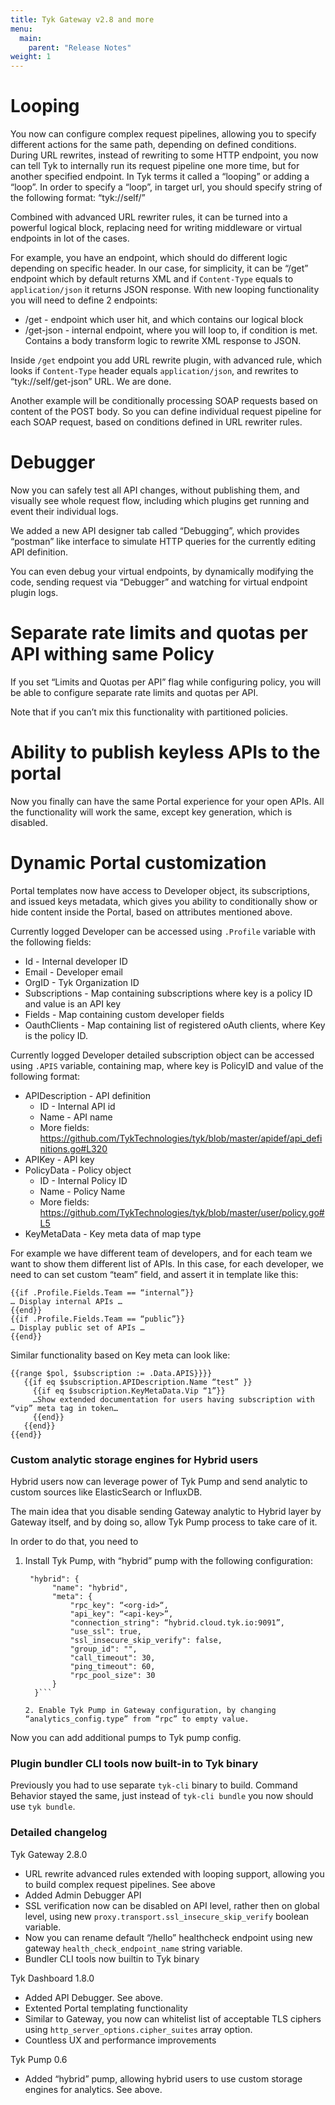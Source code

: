 ```yaml
---
title: Tyk Gateway v2.8 and more
menu:
  main:
    parent: "Release Notes"
weight: 1
---
```


# Looping

You now can configure complex request pipelines, allowing you to specify different actions for the same path, depending on defined conditions. During URL rewrites, instead of rewriting to some HTTP endpoint, you now can tell Tyk to internally run its request pipeline one more time, but for another specified endpoint. In Tyk terms it called a “looping” or adding a “loop”.  In order to specify a “loop”, in target url, you should specify string of the following format: “tyk://self/<path>”

Combined with advanced URL rewriter rules, it can be turned into a powerful logical block, replacing need for writing middleware or virtual endpoints in lot of the cases.

For example, you have an endpoint, which should do different logic depending on specific header. In our case, for simplicity, it can be “/get” endpoint which by default returns XML and if `Content-Type` equals to `application/json` it returns JSON response. With new looping functionality you will need to define 2 endpoints: 
* /get - endpoint which user hit, and which contains our logical block
* /get-json - internal endpoint, where you will loop to, if condition is met. Contains a body transform logic to rewrite XML response to JSON.

Inside `/get` endpoint you add URL rewrite plugin, with advanced rule, which looks if `Content-Type` header equals `application/json`, and rewrites to “tyk://self/get-json” URL. We are done.

Another example will be conditionally processing SOAP requests based on content of the POST body. So you can define individual request pipeline for each SOAP request, based on conditions defined in URL rewriter rules. 

# Debugger

Now you can safely test all API changes, without publishing them, and visually see whole request flow, including which plugins get running and event their individual logs.

We added a new API designer tab called “Debugging”,  which provides “postman” like interface to simulate HTTP queries for the currently editing API definition. 

You can even debug your virtual endpoints, by dynamically modifying the code, sending request via “Debugger” and watching for virtual endpoint plugin logs.

# Separate rate limits and quotas per API withing same Policy

If you set “Limits and Quotas per API” flag while configuring policy,  you will be able to configure separate rate limits and quotas per API. 

Note that if you can’t mix this functionality with partitioned policies.

# Ability to publish keyless APIs to the portal

Now you finally can have the same Portal experience for your open APIs. All the functionality will work the same, except key generation, which is disabled.
 

# Dynamic Portal customization

Portal templates now have access to Developer object, its subscriptions, and issued keys metadata, which gives you ability to conditionally show or hide content inside the Portal, based on attributes mentioned above.

Currently logged Developer can be accessed using `.Profile` variable with the following fields:
* Id - Internal developer ID
* Email - Developer email
* OrgID - Tyk Organization ID
* Subscriptions  - Map containing subscriptions where key is a policy ID and value is an API key
* Fields - Map containing custom developer fields
* OauthClients - Map containing list of registered oAuth clients, where Key is the policy ID.

Currently logged Developer detailed subscription object can be accessed using `.APIS` variable, containing map, where key is PolicyID and value of the following format: 
* APIDescription - API definition
    * ID - Internal API id
    * Name - API name
    * More fields: https://github.com/TykTechnologies/tyk/blob/master/apidef/api_definitions.go#L320
* APIKey - API key
* PolicyData - Policy object
    * ID - Internal Policy ID
    * Name - Policy Name
    * More fields: https://github.com/TykTechnologies/tyk/blob/master/user/policy.go#L5
* KeyMetaData - Key meta data of map type


For example we have different team of developers, and for each team we want to show them different list of APIs. In this case, for each developer, we need to can set custom  “team” field, and assert it in template like this:
```
{{if .Profile.Fields.Team == “internal”}}
… Display internal APIs …
{{end}}
{{if .Profile.Fields.Team == “public”}}
… Display public set of APIs …
{{end}}
```

Similar functionality based on Key meta can look like:
```
{{range $pol, $subscription := .Data.APIS}}}}
   {{if eq $subscription.APIDescription.Name “test” }}
     {{if eq $subscription.KeyMetaData.Vip “1”}}
     …Show extended documentation for users having subscription with “vip” meta tag in token…
     {{end}}
   {{end}}
{{end}}
```


### Custom analytic storage engines for Hybrid users

Hybrid users now can leverage power of Tyk Pump and send analytic to custom sources like ElasticSearch or InfluxDB. 

The main idea that you disable sending Gateway analytic to Hybrid layer by Gateway itself, and by doing so, allow Tyk Pump process to take care of it.

In order to do that, you need to 

1. Install Tyk Pump, with “hybrid” pump with the following configuration:
      ```
       "hybrid": {
            "name": "hybrid",
            "meta": {
                "rpc_key": “<org-id>“,
                "api_key": “<api-key>”,
                "connection_string": “hybrid.cloud.tyk.io:9091”,
                "use_ssl": true,
                "ssl_insecure_skip_verify": false,
                "group_id": "",
                "call_timeout": 30,
                "ping_timeout": 60,
                "rpc_pool_size": 30
            }
        }```

     2. Enable Tyk Pump in Gateway configuration, by changing “analytics_config.type” from “rpc” to empty value.

Now you can add additional pumps to Tyk pump config.


### Plugin bundler CLI tools now built-in to Tyk binary

Previously you had to use separate `tyk-cli` binary to build. 
Command Behavior stayed the same, just instead of `tyk-cli bundle` you now should use `tyk bundle`.


### Detailed changelog

Tyk Gateway 2.8.0
- URL rewrite advanced rules extended with looping support, allowing you to build complex request pipelines. See above
- Added Admin Debugger API 
- SSL verification now can be disabled on API level, rather then on global level, using new `proxy.transport.ssl_insecure_skip_verify` boolean variable. 
- Now you can rename default “/hello” healthcheck endpoint using new gateway `health_check_endpoint_name` string variable. 
- Bundler CLI tools now builtin to Tyk binary

Tyk Dashboard 1.8.0
- Added API Debugger. See above.
- Extented Portal templating functionality
- Similar to Gateway, you now can whitelist list of acceptable TLS ciphers using `http_server_options.cipher_suites` array option. 
- Countless UX and performance improvements

Tyk Pump 0.6
- Added “hybrid” pump, allowing hybrid users to use custom storage engines for analytics. See above.
